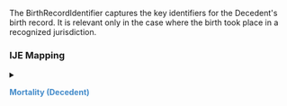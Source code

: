 The BirthRecordIdentifier captures the key identifiers for the Decedent's birth record. It is relevant only in the case where the birth took place in a recognized jurisdiction.
### IJE Mapping

<style>
 .context-menu {cursor: context-menu; color: #438bca;}
 .context-menu:hover {opacity: 0.5;}
</style>
<details>

<summary>

<strong class='context-menu'> Mortality (Decedent) </strong>

</summary>
<table class='grid'>
<thead>
  <tr>
    <th style='text-align: center'><strong>Use Case</strong></th>
    <th><strong>#</strong></th>
    <th><strong>Description</strong></th>
    <th><strong>IJE Name</strong></th>
    <th><strong>Field</strong></th>
    <th><strong>Type</strong></th>
    <th><strong>Value Set/Comments</strong></th>
  </tr>
</thead>
<tbody>
<tr>
  <td style='text-align: center'>Mortality</td>
  <td>88</td>
  <td>Infant Death/Birth Linking - birth certificate number</td>
  <td>BCNO</td>
  <td>value</td>
  <td>string(6)</td>
  <td>-</td>
</tr>
<tr>
  <td style='text-align: center'>Mortality</td>
  <td>89</td>
  <td>Infant Death/Birth Linking - year of birth</td>
  <td>IDOB_YR</td>
  <td>component[birthYear].value</td>
  <td>dateTime</td>
  <td>YYYY component</td>
</tr>
<tr>
  <td style='text-align: center'>Mortality</td>
  <td>90</td>
  <td>Infant Death/Birth Linking - State, U.S. Territory or Canadian Province of Birth - code</td>
  <td>BSTATE</td>
  <td>component[birthJurisdiction].value</td>
  <td>string</td>
  <td><a href='{{site.data.fhir.ver.hl7fhirusvrcommonlibrary}}/ValueSet-ValueSet-jurisdiction-vr.html'>ValueSetJurisdictionVitalRecords</a></td>
</tr>

</tbody>
</table>

</details>
<p></p>

